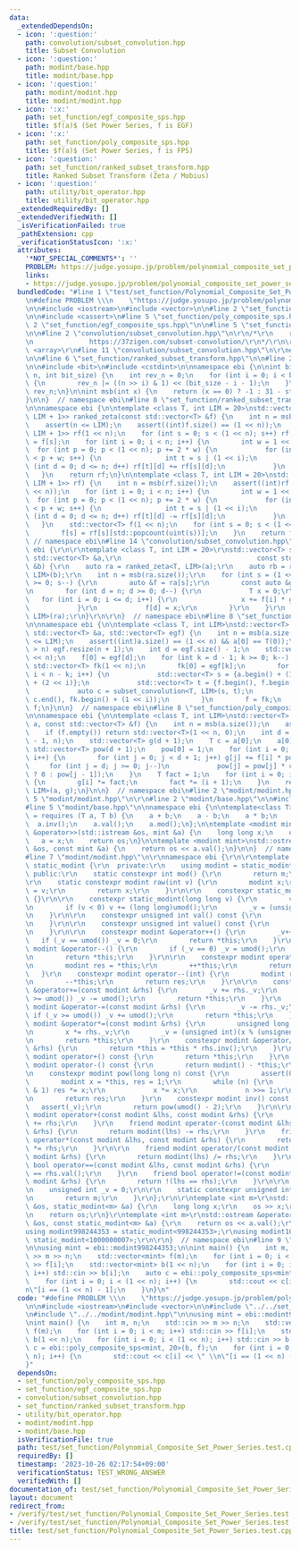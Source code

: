 ```yaml
---
data:
  _extendedDependsOn:
  - icon: ':question:'
    path: convolution/subset_convolution.hpp
    title: Subset Convolution
  - icon: ':question:'
    path: modint/base.hpp
    title: modint/base.hpp
  - icon: ':question:'
    path: modint/modint.hpp
    title: modint/modint.hpp
  - icon: ':x:'
    path: set_function/egf_composite_sps.hpp
    title: $f(a)$ (Set Power Series, f is EGF)
  - icon: ':x:'
    path: set_function/poly_composite_sps.hpp
    title: $f(a)$ (Set Power Series, f is FPS)
  - icon: ':question:'
    path: set_function/ranked_subset_transform.hpp
    title: Ranked Subset Transform (Zeta / Mobius)
  - icon: ':question:'
    path: utility/bit_operator.hpp
    title: utility/bit_operator.hpp
  _extendedRequiredBy: []
  _extendedVerifiedWith: []
  _isVerificationFailed: true
  _pathExtension: cpp
  _verificationStatusIcon: ':x:'
  attributes:
    '*NOT_SPECIAL_COMMENTS*': ''
    PROBLEM: https://judge.yosupo.jp/problem/polynomial_composite_set_power_series
    links:
    - https://judge.yosupo.jp/problem/polynomial_composite_set_power_series
  bundledCode: "#line 1 \"test/set_function/Polynomial_Composite_Set_Power_Series.test.cpp\"\
    \n#define PROBLEM \\\n    \"https://judge.yosupo.jp/problem/polynomial_composite_set_power_series\"\
    \n\n#include <iostream>\n#include <vector>\n\n#line 2 \"set_function/poly_composite_sps.hpp\"\
    \n\n#include <cassert>\n#line 5 \"set_function/poly_composite_sps.hpp\"\n\n#line\
    \ 2 \"set_function/egf_composite_sps.hpp\"\n\n#line 5 \"set_function/egf_composite_sps.hpp\"\
    \n\n#line 2 \"convolution/subset_convolution.hpp\"\n\r\n/*\r\n    refernce: https://www.slideshare.net/wata_orz/ss-12131479\r\
    \n              https://37zigen.com/subset-convolution/\r\n*/\r\n\r\n#include\
    \ <array>\r\n#line 11 \"convolution/subset_convolution.hpp\"\n\r\n#line 2 \"set_function/ranked_subset_transform.hpp\"\
    \n\n#line 6 \"set_function/ranked_subset_transform.hpp\"\n\n#line 2 \"utility/bit_operator.hpp\"\
    \n\n#include <bit>\n#include <cstdint>\n\nnamespace ebi {\n\nint bit_reverse(int\
    \ n, int bit_size) {\n    int rev_n = 0;\n    for (int i = 0; i < bit_size; i++)\
    \ {\n        rev_n |= ((n >> i) & 1) << (bit_size - i - 1);\n    }\n    return\
    \ rev_n;\n}\n\nint msb(int x) {\n    return (x == 0) ? -1 : 31 - std::countl_zero(std::uint32_t(x));\n\
    }\n\n}  // namespace ebi\n#line 8 \"set_function/ranked_subset_transform.hpp\"\
    \n\nnamespace ebi {\n\ntemplate <class T, int LIM = 20>\nstd::vector<std::array<T,\
    \ LIM + 1>> ranked_zeta(const std::vector<T> &f) {\n    int n = msb(f.size());\n\
    \    assert(n <= LIM);\n    assert((int)f.size() == (1 << n));\n    std::vector<std::array<T,\
    \ LIM + 1>> rf(1 << n);\n    for (int s = 0; s < (1 << n); s++) rf[s][std::popcount(uint(s))]\
    \ = f[s];\n    for (int i = 0; i < n; i++) {\n        int w = 1 << i;\n      \
    \  for (int p = 0; p < (1 << n); p += 2 * w) {\n            for (int s = p; s\
    \ < p + w; s++) {\n                int t = s | (1 << i);\n                for\
    \ (int d = 0; d <= n; d++) rf[t][d] += rf[s][d];\n            }\n        }\n \
    \   }\n    return rf;\n}\n\ntemplate <class T, int LIM = 20>\nstd::vector<T> ranked_mobius(std::vector<std::array<T,\
    \ LIM + 1>> rf) {\n    int n = msb(rf.size());\n    assert((int)rf.size() == (1\
    \ << n));\n    for (int i = 0; i < n; i++) {\n        int w = 1 << i;\n      \
    \  for (int p = 0; p < (1 << n); p += 2 * w) {\n            for (int s = p; s\
    \ < p + w; s++) {\n                int t = s | (1 << i);\n                for\
    \ (int d = 0; d <= n; d++) rf[t][d] -= rf[s][d];\n            }\n        }\n \
    \   }\n    std::vector<T> f(1 << n);\n    for (int s = 0; s < (1 << n); s++) {\n\
    \        f[s] = rf[s][std::popcount(uint(s))];\n    }\n    return f;\n}\n\n} \
    \ // namespace ebi\n#line 14 \"convolution/subset_convolution.hpp\"\n\r\nnamespace\
    \ ebi {\r\n\r\ntemplate <class T, int LIM = 20>\r\nstd::vector<T> subset_convolution(const\
    \ std::vector<T> &a,\r\n                                  const std::vector<T>\
    \ &b) {\r\n    auto ra = ranked_zeta<T, LIM>(a);\r\n    auto rb = ranked_zeta<T,\
    \ LIM>(b);\r\n    int n = msb(ra.size());\r\n    for (int s = (1 << n) - 1; s\
    \ >= 0; s--) {\r\n        auto &f = ra[s];\r\n        const auto &g = rb[s];\r\
    \n        for (int d = n; d >= 0; d--) {\r\n            T x = 0;\r\n         \
    \   for (int i = 0; i <= d; i++) {\r\n                x += f[i] * g[d - i];\r\n\
    \            }\r\n            f[d] = x;\r\n        }\r\n    }\r\n    return ranked_mobius<T,\
    \ LIM>(ra);\r\n}\r\n\r\n}  // namespace ebi\n#line 8 \"set_function/egf_composite_sps.hpp\"\
    \n\nnamespace ebi {\n\ntemplate <class T, int LIM>\nstd::vector<T> egf_composite_sps(const\
    \ std::vector<T> &a, std::vector<T> egf) {\n    int n = msb(a.size());\n    assert(n\
    \ <= LIM);\n    assert((int)a.size() == (1 << n) && a[0] == T(0));\n    if ((int)egf.size()\
    \ > n) egf.resize(n + 1);\n    int d = egf.size() - 1;\n    std::vector<T> f(1\
    \ << n);\n    f[0] = egf[d];\n    for (int k = d - 1; k >= 0; k--) {\n       \
    \ std::vector<T> fk(1 << n);\n        fk[0] = egf[k];\n        for (int i = 0;\
    \ i < n - k; i++) {\n            std::vector<T> s = {a.begin() + (1 << i), a.begin()\
    \ + (2 << i)};\n            std::vector<T> t = {f.begin(), f.begin() + (1 << i)};\n\
    \            auto c = subset_convolution<T, LIM>(s, t);\n            std::copy(c.begin(),\
    \ c.end(), fk.begin() + (1 << i));\n        }\n        f = fk;\n    }\n    return\
    \ f;\n}\n\n}  // namespace ebi\n#line 8 \"set_function/poly_composite_sps.hpp\"\
    \n\nnamespace ebi {\n\ntemplate <class T, int LIM>\nstd::vector<T> poly_composite_sps(std::vector<T>\
    \ a, const std::vector<T> &f) {\n    int n = msb(a.size());\n    assert(n <= LIM);\n\
    \    if (f.empty()) return std::vector<T>(1 << n, 0);\n    int d = std::min((int)f.size()\
    \ - 1, n);\n    std::vector<T> g(d + 1);\n    T c = a[0];\n    a[0] = 0;\n   \
    \ std::vector<T> pow(d + 1);\n    pow[0] = 1;\n    for (int i = 0; i < (int)f.size();\
    \ i++) {\n        for (int j = 0; j < d + 1; j++) g[j] += f[i] * pow[j];\n   \
    \     for (int j = d; j >= 0; j--)\n            pow[j] = pow[j] * c + (j == 0\
    \ ? 0 : pow[j - 1]);\n    }\n    T fact = 1;\n    for (int i = 0; i < d + 1; i++)\
    \ {\n        g[i] *= fact;\n        fact *= (i + 1);\n    }\n    return egf_composite_sps<T,\
    \ LIM>(a, g);\n}\n\n}  // namespace ebi\n#line 2 \"modint/modint.hpp\"\n\r\n#line\
    \ 5 \"modint/modint.hpp\"\n\r\n#line 2 \"modint/base.hpp\"\n\n#include <concepts>\n\
    #line 5 \"modint/base.hpp\"\n\nnamespace ebi {\n\ntemplate<class T>\nconcept modint\
    \ = requires (T a, T b) {\n    a + b;\n    a - b;\n    a * b;\n    a / b;\n  \
    \  a.inv();\n    a.val();\n    a.mod();\n};\n\ntemplate <modint mint>\nstd::istream\
    \ &operator>>(std::istream &os, mint &a) {\n    long long x;\n    os >> x;\n \
    \   a = x;\n    return os;\n}\n\ntemplate <modint mint>\nstd::ostream &operator<<(std::ostream\
    \ &os, const mint &a) {\n    return os << a.val();\n}\n\n}  // namespace ebi\n\
    #line 7 \"modint/modint.hpp\"\n\r\nnamespace ebi {\r\n\r\ntemplate <int m> struct\
    \ static_modint {\r\n  private:\r\n    using modint = static_modint;\r\n\r\n \
    \ public:\r\n    static constexpr int mod() {\r\n        return m;\r\n    }\r\n\
    \r\n    static constexpr modint raw(int v) {\r\n        modint x;\r\n        x._v\
    \ = v;\r\n        return x;\r\n    }\r\n\r\n    constexpr static_modint() : _v(0)\
    \ {}\r\n\r\n    constexpr static_modint(long long v) {\r\n        v %= (long long)umod();\r\
    \n        if (v < 0) v += (long long)umod();\r\n        _v = (unsigned int)v;\r\
    \n    }\r\n\r\n    constexpr unsigned int val() const {\r\n        return _v;\r\
    \n    }\r\n\r\n    constexpr unsigned int value() const {\r\n        return val();\r\
    \n    }\r\n\r\n    constexpr modint &operator++() {\r\n        _v++;\r\n     \
    \   if (_v == umod()) _v = 0;\r\n        return *this;\r\n    }\r\n    constexpr\
    \ modint &operator--() {\r\n        if (_v == 0) _v = umod();\r\n        _v--;\r\
    \n        return *this;\r\n    }\r\n\r\n    constexpr modint operator++(int) {\r\
    \n        modint res = *this;\r\n        ++*this;\r\n        return res;\r\n \
    \   }\r\n    constexpr modint operator--(int) {\r\n        modint res = *this;\r\
    \n        --*this;\r\n        return res;\r\n    }\r\n\r\n    constexpr modint\
    \ &operator+=(const modint &rhs) {\r\n        _v += rhs._v;\r\n        if (_v\
    \ >= umod()) _v -= umod();\r\n        return *this;\r\n    }\r\n    constexpr\
    \ modint &operator-=(const modint &rhs) {\r\n        _v -= rhs._v;\r\n       \
    \ if (_v >= umod()) _v += umod();\r\n        return *this;\r\n    }\r\n    constexpr\
    \ modint &operator*=(const modint &rhs) {\r\n        unsigned long long x = _v;\r\
    \n        x *= rhs._v;\r\n        _v = (unsigned int)(x % (unsigned long long)umod());\r\
    \n        return *this;\r\n    }\r\n    constexpr modint &operator/=(const modint\
    \ &rhs) {\r\n        return *this = *this * rhs.inv();\r\n    }\r\n\r\n    constexpr\
    \ modint operator+() const {\r\n        return *this;\r\n    }\r\n    constexpr\
    \ modint operator-() const {\r\n        return modint() - *this;\r\n    }\r\n\r\
    \n    constexpr modint pow(long long n) const {\r\n        assert(0 <= n);\r\n\
    \        modint x = *this, res = 1;\r\n        while (n) {\r\n            if (n\
    \ & 1) res *= x;\r\n            x *= x;\r\n            n >>= 1;\r\n        }\r\
    \n        return res;\r\n    }\r\n    constexpr modint inv() const {\r\n     \
    \   assert(_v);\r\n        return pow(umod() - 2);\r\n    }\r\n\r\n    friend\
    \ modint operator+(const modint &lhs, const modint &rhs) {\r\n        return modint(lhs)\
    \ += rhs;\r\n    }\r\n    friend modint operator-(const modint &lhs, const modint\
    \ &rhs) {\r\n        return modint(lhs) -= rhs;\r\n    }\r\n    friend modint\
    \ operator*(const modint &lhs, const modint &rhs) {\r\n        return modint(lhs)\
    \ *= rhs;\r\n    }\r\n\r\n    friend modint operator/(const modint &lhs, const\
    \ modint &rhs) {\r\n        return modint(lhs) /= rhs;\r\n    }\r\n    friend\
    \ bool operator==(const modint &lhs, const modint &rhs) {\r\n        return lhs.val()\
    \ == rhs.val();\r\n    }\r\n    friend bool operator!=(const modint &lhs, const\
    \ modint &rhs) {\r\n        return !(lhs == rhs);\r\n    }\r\n\r\n  private:\r\
    \n    unsigned int _v = 0;\r\n\r\n    static constexpr unsigned int umod() {\r\
    \n        return m;\r\n    }\r\n};\r\n\r\ntemplate <int m>\r\nstd::istream &operator>>(std::istream\
    \ &os, static_modint<m> &a) {\r\n    long long x;\r\n    os >> x;\r\n    a = x;\r\
    \n    return os;\r\n}\r\ntemplate <int m>\r\nstd::ostream &operator<<(std::ostream\
    \ &os, const static_modint<m> &a) {\r\n    return os << a.val();\r\n}\r\n\r\n\
    using modint998244353 = static_modint<998244353>;\r\nusing modint1000000007 =\
    \ static_modint<1000000007>;\r\n\r\n}  // namespace ebi\n#line 9 \"test/set_function/Polynomial_Composite_Set_Power_Series.test.cpp\"\
    \n\nusing mint = ebi::modint998244353;\n\nint main() {\n    int m, n;\n    std::cin\
    \ >> m >> n;\n    std::vector<mint> f(m);\n    for (int i = 0; i < m; i++) std::cin\
    \ >> f[i];\n    std::vector<mint> b(1 << n);\n    for (int i = 0; i < (1 << n);\
    \ i++) std::cin >> b[i];\n    auto c = ebi::poly_composite_sps<mint, 20>(b, f);\n\
    \    for (int i = 0; i < (1 << n); i++) {\n        std::cout << c[i] << \" \\\
    n\"[i == (1 << n) - 1];\n    }\n}\n"
  code: "#define PROBLEM \\\n    \"https://judge.yosupo.jp/problem/polynomial_composite_set_power_series\"\
    \n\n#include <iostream>\n#include <vector>\n\n#include \"../../set_function/poly_composite_sps.hpp\"\
    \n#include \"../../modint/modint.hpp\"\n\nusing mint = ebi::modint998244353;\n\
    \nint main() {\n    int m, n;\n    std::cin >> m >> n;\n    std::vector<mint>\
    \ f(m);\n    for (int i = 0; i < m; i++) std::cin >> f[i];\n    std::vector<mint>\
    \ b(1 << n);\n    for (int i = 0; i < (1 << n); i++) std::cin >> b[i];\n    auto\
    \ c = ebi::poly_composite_sps<mint, 20>(b, f);\n    for (int i = 0; i < (1 <<\
    \ n); i++) {\n        std::cout << c[i] << \" \\n\"[i == (1 << n) - 1];\n    }\n\
    }"
  dependsOn:
  - set_function/poly_composite_sps.hpp
  - set_function/egf_composite_sps.hpp
  - convolution/subset_convolution.hpp
  - set_function/ranked_subset_transform.hpp
  - utility/bit_operator.hpp
  - modint/modint.hpp
  - modint/base.hpp
  isVerificationFile: true
  path: test/set_function/Polynomial_Composite_Set_Power_Series.test.cpp
  requiredBy: []
  timestamp: '2023-10-26 02:17:54+09:00'
  verificationStatus: TEST_WRONG_ANSWER
  verifiedWith: []
documentation_of: test/set_function/Polynomial_Composite_Set_Power_Series.test.cpp
layout: document
redirect_from:
- /verify/test/set_function/Polynomial_Composite_Set_Power_Series.test.cpp
- /verify/test/set_function/Polynomial_Composite_Set_Power_Series.test.cpp.html
title: test/set_function/Polynomial_Composite_Set_Power_Series.test.cpp
---
```

